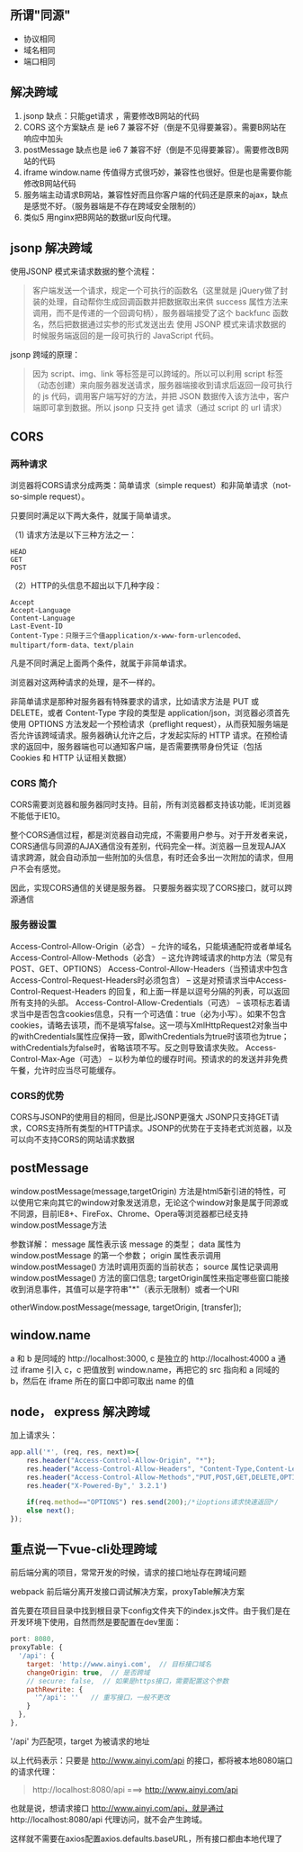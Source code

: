## 所谓"同源"

- 协议相同
- 域名相同
- 端口相同

## 解决跨域
1. jsonp 缺点：只能get请求 ，需要修改B网站的代码
2. CORS 这个方案缺点 是 ie6 7 兼容不好（倒是不见得要兼容）。需要B网站在响应中加头
3. postMessage 缺点也是 ie6 7 兼容不好（倒是不见得要兼容）。需要修改B网站的代码
4. iframe window.name 传值得方式很巧妙，兼容性也很好。但是也是需要你能修改B网站代码
5. 服务端主动请求B网站，兼容性好而且你客户端的代码还是原来的ajax，缺点是感觉不好。（服务器端是不存在跨域安全限制的）
6. 类似5 用nginx把B网站的数据url反向代理。

## jsonp 解决跨域
使用JSONP 模式来请求数据的整个流程：
> 客户端发送一个请求，规定一个可执行的函数名（这里就是 jQuery做了封装的处理，自动帮你生成回调函数并把数据取出来供 success 属性方法来调用，而不是传递的一个回调句柄），服务器端接受了这个 backfunc 函数名，然后把数据通过实参的形式发送出去
使用 JSONP 模式来请求数据的时候服务端返回的是一段可执行的 JavaScript 代码。

jsonp 跨域的原理：
> 因为 script、img、link 等标签是可以跨域的。所以可以利用 script 标签（动态创建）来向服务器发送请求，服务器端接收到请求后返回一段可执行的 js 代码，调用客户端写好的方法，并把 JSON 数据传入该方法中，客户端即可拿到数据。所以 jsonp 只支持 get 请求（通过 script 的 url 请求）

## CORS
### 两种请求
浏览器将CORS请求分成两类：简单请求（simple request）和非简单请求（not-so-simple request）。

只要同时满足以下两大条件，就属于简单请求。

（1) 请求方法是以下三种方法之一：
```
HEAD
GET
POST
```
（2）HTTP的头信息不超出以下几种字段：
```
Accept
Accept-Language
Content-Language
Last-Event-ID
Content-Type：只限于三个值application/x-www-form-urlencoded、multipart/form-data、text/plain
```
凡是不同时满足上面两个条件，就属于非简单请求。

浏览器对这两种请求的处理，是不一样的。

非简单请求是那种对服务器有特殊要求的请求，比如请求方法是 PUT 或 DELETE，或者 Content-Type 字段的类型是 application/json，浏览器必须首先使用 OPTIONS 方法发起一个预检请求（preflight request），从而获知服务端是否允许该跨域请求。服务器确认允许之后，才发起实际的 HTTP 请求。在预检请求的返回中，服务器端也可以通知客户端，是否需要携带身份凭证（包括 Cookies 和 HTTP 认证相关数据）

### CORS 简介
CORS需要浏览器和服务器同时支持。目前，所有浏览器都支持该功能，IE浏览器不能低于IE10。

整个CORS通信过程，都是浏览器自动完成，不需要用户参与。对于开发者来说，CORS通信与同源的AJAX通信没有差别，代码完全一样。浏览器一旦发现AJAX请求跨源，就会自动添加一些附加的头信息，有时还会多出一次附加的请求，但用户不会有感觉。

因此，实现CORS通信的关键是服务器。
只要服务器实现了CORS接口，就可以跨源通信

### 服务器设置
Access-Control-Allow-Origin（必含） – 允许的域名，只能填通配符或者单域名
Access-Control-Allow-Methods（必含） – 这允许跨域请求的http方法（常见有POST、GET、OPTIONS）
Access-Control-Allow-Headers（当预请求中包含Access-Control-Request-Headers时必须包含） – 这是对预请求当中Access-Control-Request-Headers 的回复，和上面一样是以逗号分隔的列表，可以返回所有支持的头部。
Access-Control-Allow-Credentials（可选） – 该项标志着请求当中是否包含cookies信息，只有一个可选值：true（必为小写）。如果不包含cookies，请略去该项，而不是填写false。这一项与XmlHttpRequest2对象当中的withCredentials属性应保持一致，即withCredentials为true时该项也为true；withCredentials为false时，省略该项不写。反之则导致请求失败。
Access-Control-Max-Age（可选） – 以秒为单位的缓存时间。预请求的的发送并非免费午餐，允许时应当尽可能缓存。

### CORS的优势
CORS与JSONP的使用目的相同，但是比JSONP更强大
JSONP只支持GET请求，CORS支持所有类型的HTTP请求。JSONP的优势在于支持老式浏览器，以及可以向不支持CORS的网站请求数据


## postMessage
window.postMessage(message,targetOrigin) 方法是html5新引进的特性，可以使用它来向其它的window对象发送消息，无论这个window对象是属于同源或不同源，目前IE8+、FireFox、Chrome、Opera等浏览器都已经支持window.postMessage方法

参数详解：
message 属性表示该 message 的类型；
data 属性为 window.postMessage 的第一个参数；
origin 属性表示调用window.postMessage() 方法时调用页面的当前状态；
source 属性记录调用 window.postMessage() 方法的窗口信息;
targetOrigin属性来指定哪些窗口能接收到消息事件，其值可以是字符串"*"（表示无限制）或者一个URI

otherWindow.postMessage(message, targetOrigin, [transfer]);

## window.name
a 和 b 是同域的 http://localhost:3000, c 是独立的 http://localhost:4000
a 通过 iframe 引入 c，c 把值放到 window.name，再把它的 src 指向和 a 同域的 b，然后在 iframe 所在的窗口中即可取出 name 的值

## node， express 解决跨域
加上请求头：
```javascript
app.all('*', (req, res, next)=>{
    res.header("Access-Control-Allow-Origin", "*");
    res.header("Access-Control-Allow-Headers", "Content-Type,Content-Length, Authorization, Accept,X-Requested-With");
    res.header("Access-Control-Allow-Methods","PUT,POST,GET,DELETE,OPTIONS");
    res.header("X-Powered-By",' 3.2.1')

    if(req.method=="OPTIONS") res.send(200);/*让options请求快速返回*/
    else next();
});
```

## 重点说一下vue-cli处理跨域
前后端分离的项目，常常开发的时候，请求的接口地址存在跨域问题

webpack 前后端分离开发接口调试解决方案，proxyTable解决方案

首先要在项目目录中找到根目录下config文件夹下的index.js文件。由于我们是在开发环境下使用，自然而然是要配置在dev里面：
```javascript
port: 8080,
proxyTable: {
  '/api': {
    target: 'http://www.ainyi.com',  // 目标接口域名
    changeOrigin: true,  // 是否跨域
    // secure: false,  // 如果是https接口，需要配置这个参数
    pathRewrite: {
      '^/api': ''   // 重写接口，一般不更改
    }
  },
},
```
'/api' 为匹配项，target 为被请求的地址

以上代码表示：只要是 http://www.ainyi.com/api 的接口，都将被本地8080端口的请求代理：
> http://localhost:8080/api ===> http://www.ainyi.com/api

也就是说，想请求接口 http://www.ainyi.com/api，就是通过 http://localhost:8080/api 代理访问，就不会产生跨域。

这样就不需要在axios配置axios.defaults.baseURL，所有接口都由本地代理了